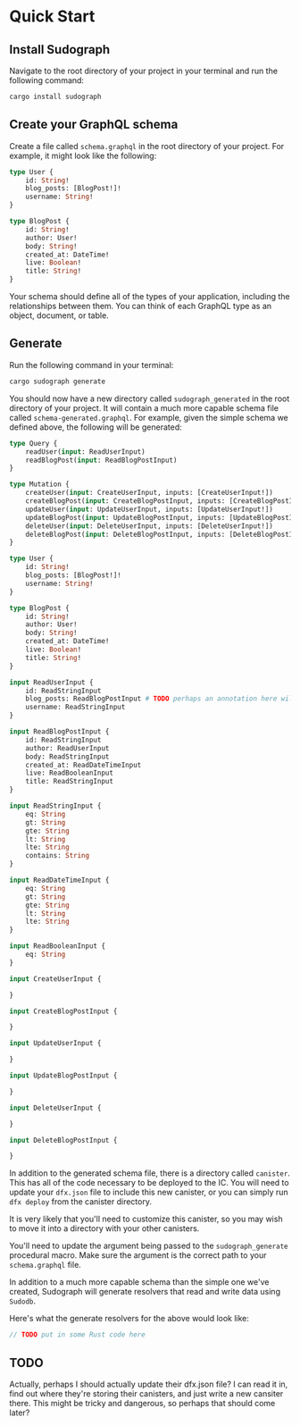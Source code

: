 # Quick Start

## Install Sudograph

Navigate to the root directory of your project in your terminal and run the following command:

```bash
cargo install sudograph
```

## Create your GraphQL schema

Create a file called `schema.graphql` in the root directory of your project. For example, it might look like the following:

```graphql
type User {
    id: String!
    blog_posts: [BlogPost!]!
    username: String!
}

type BlogPost {
    id: String!
    author: User!
    body: String!
    created_at: DateTime!
    live: Boolean!
    title: String!
}
```

Your schema should define all of the types of your application, including the relationships between them. You can think of each GraphQL type as an object, document, or table.

## Generate

Run the following command in your terminal:

```bash
cargo sudograph generate
```

You should now have a new directory called `sudograph_generated` in the root directory of your project. It will contain a much more capable schema file called `schema-generated.graphql`. For example, given the simple schema we defined above, the following will be generated:

```graphql
type Query {
    readUser(input: ReadUserInput)
    readBlogPost(input: ReadBlogPostInput)
}

type Mutation {
    createUser(input: CreateUserInput, inputs: [CreateUserInput!])
    createBlogPost(input: CreateBlogPostInput, inputs: [CreateBlogPostInput!])
    updateUser(input: UpdateUserInput, inputs: [UpdateUserInput!])
    updateBlogPost(input: UpdateBlogPostInput, inputs: [UpdateBlogPostInput!])
    deleteUser(input: DeleteUserInput, inputs: [DeleteUserInput!])
    deleteBlogPost(input: DeleteBlogPostInput, inputs: [DeleteBlogPostInput!])
}

type User {
    id: String!
    blog_posts: [BlogPost!]!
    username: String!
}

type BlogPost {
    id: String!
    author: User!
    body: String!
    created_at: DateTime!
    live: Boolean!
    title: String!
}

input ReadUserInput {
    id: ReadStringInput
    blog_posts: ReadBlogPostInput # TODO perhaps an annotation here will help us distinguish the type of result, singular or multiple
    username: ReadStringInput
}

input ReadBlogPostInput {
    id: ReadStringInput
    author: ReadUserInput
    body: ReadStringInput
    created_at: ReadDateTimeInput
    live: ReadBooleanInput
    title: ReadStringInput
}

input ReadStringInput {
    eq: String
    gt: String
    gte: String
    lt: String
    lte: String
    contains: String
}

input ReadDateTimeInput {
    eq: String
    gt: String
    gte: String
    lt: String
    lte: String
}

input ReadBooleanInput {
    eq: String
}

input CreateUserInput {

}

input CreateBlogPostInput {

}

input UpdateUserInput {

}

input UpdateBlogPostInput {

}

input DeleteUserInput {

}

input DeleteBlogPostInput {

}
```

In addition to the generated schema file, there is a directory called `canister`. This has all of the code necessary to be deployed to the IC. You will need to update your `dfx.json` file to include this new canister, or you can simply run `dfx deploy` from the canister directory.

It is very likely that you'll need to customize this canister, so you may wish to move it into a directory with your other canisters.

You'll need to update the argument being passed to the `sudograph_generate` procedural macro. Make sure the argument is the correct path to your `schema.graphql` file.

In addition to a much more capable schema than the simple one we've created, Sudograph will generate resolvers that read and write data using `Sudodb`.

Here's what the generate resolvers for the above would look like:

```rust
// TODO put in some Rust code here
```

## TODO

Actually, perhaps I should actually update their dfx.json file? I can read it in, find out where they're storing their canisters, and just write a new cansiter there. This might be tricky and dangerous, so perhaps that should come later?